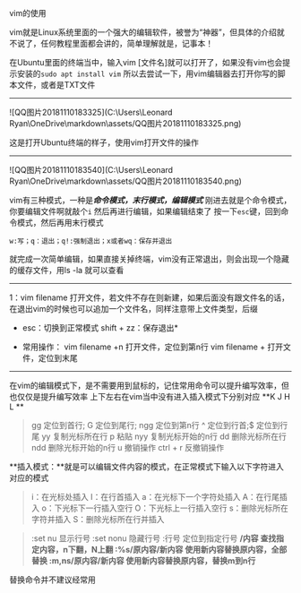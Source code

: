 vim的使用

vim就是Linux系统里面的一个强大的编辑软件，被誉为“神器”，但具体的介绍就不说了，任何教程里面都会讲的，简单理解就是，记事本！



在Ubuntu里面的终端当中，输入vim \[文件名]就可以打开了，如果没有vim也会提示安装的```sudo apt install vim```  所以去尝试一下，用vim编辑器去打开你写的脚本文件，或者是TXT文件

****

![QQ图片20181110183325](C:\Users\Leonard Ryan\OneDrive\markdown\assets/QQ图片20181110183325.png)

这是打开Ubuntu终端的样子，使用vim打开文件的操作

****

![QQ图片20181110183540](C:\Users\Leonard Ryan\OneDrive\markdown\assets/QQ图片20181110183540.png)

vim有三种模式，一种是***命令模式，末行模式，编辑模式*** 刚进去就是个命令模式，你要编辑文件啊就敲个```i``` 然后再进行编辑，如果编辑结束了  按一下```esc```键，回到命令模式，然后再用末行模式  

```w:写；q：退出；q!:强制退出；x或者wq：保存并退出```

就完成一次简单编辑，如果直接关掉终端，vim没有正常退出，则会出现一个隐藏的缓存文件，用ls -la 就可以查看

*****
1：vim filename 打开文件，若文件不存在则新建，如果后面没有跟文件名的话，在退出vim的时候也可以追加一个文件名，同样注意带上文件类型，后缀

* esc：切换到正常模式
  shift + zz：保存退出*

* 常用操作：
  vim filename +n 打开文件，定位到第n行
  vim filename + 打开文件，定位到末尾
*****
在vim的编辑模式下，是不需要用到鼠标的，记住常用命令可以提升编写效率，但也仅仅是提升编写效率
上下左右在vim当中没有进入插入模式下分别对应 **K J H L **
>gg 定位到首行;  G 定位到尾行; ngg 定位到第n行
^ 定位到行首;$ 定位到行尾
yy 复制光标所在行
p 粘贴
nyy 复制光标开始的n行
dd 删除光标所在行
ndd 删除光标开始的n行
u 撤销操作
ctrl + r 反撤销操作 

**插入模式：**就是可以编辑文件内容的模式，在正常模式下输入以下字符进入对应的模式

>i：在光标处插入
I：在行首插入
a：在光标下一个字符处插入
A：在行尾插入
o：下光标下一行插入空行
O：下光标上一行插入空行
s：删除光标所在字符并插入
S：删除光标所在行并插入

> :set nu 显示行号
> :set nonu 隐藏行号
> :行号 定位到指定行号
> **/内容 查找指定内容，n下翻，N上翻
> :%s/原内容/新内容 使用新内容替换原内容，全部替换
> :m,ns/原内容/新内容 使用新内容替换原内容，替换m到n行**

替换命令并不建议经常用

